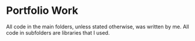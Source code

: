 # Portfolio Work
All code in the main folders, unless stated otherwise, was written by me. All code in subfolders are libraries that I used.
